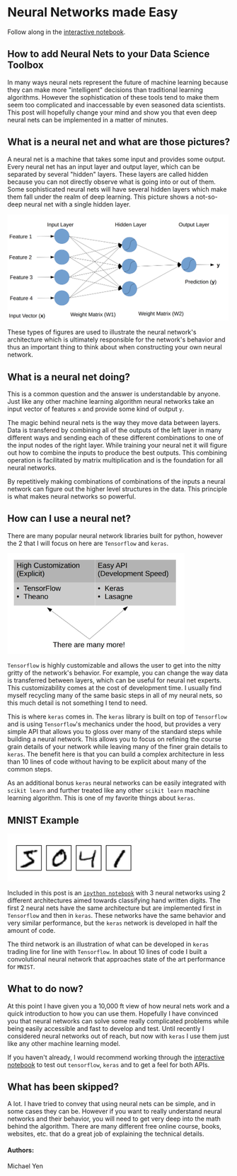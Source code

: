 # Neural Networks made Easy
Follow along in the [interactive notebook](../mnist_demo.ipynb).

## How to add Neural Nets to your Data Science Toolbox
In many ways neural nets represent the future of machine learning because they can make more "intelligent" decisions than traditional learning algorithms. However the sophistication of these tools tend to make them seem too complicated and inaccessable by even seasoned data scientists. This post will hopefully change your mind and show you that even deep neural nets can be implemented in a matter of minutes.

## What is a neural net and what are those pictures?
A neural net is a machine that takes some input and provides some output. Every neural net has an input layer and output layer, which can be separated by several "hidden" layers. These layers are called hidden because you can not directly observe what is going into or out of them. Some sophisticated neural nets will have several hidden layers which make them fall under the realm of deep learning. This picture shows a not-so-deep neural net with a single hidden layer.

<img src="../nn_diagram.png" width="500px">

These types of figures are used to illustrate the neural network's architecture which is ultimately responsible for the network's behavior and thus an important thing to think about when constructing your own neural network. 

## What is a neural net doing?
This is a common question and the answer is understandable by anyone. Just like any other machine learning algorithm neural networks take an input vector of features `x` and provide some kind of output `y`. 

The magic behind neural nets is the way they move data between layers. Data is transfered by combining all of the outputs of the left layer in many different ways and sending each of these different combinations to one of the input nodes of the right layer. While training your neural net it will figure out how to combine the inputs to produce the best outputs. This combining operation is facilitated by matrix multiplication and is the foundation for all neural networks. 

By repetitively making combinations of combinations of the inputs a neural network can figure out the higher level structures in the data. This principle is what makes neural networks so powerful. 

## How can I use a neural net?
There are many popular neural network libraries built for python, however the 2 that I will focus on here are `Tensorflow` and `keras`. 

<img src="../nn_libs.png" width="400px">

`Tensorflow` is highly customizable and allows the user to get into the nitty gritty of the network's behavior. For example, you can change the way data is transferred between layers, which can be useful for neural net experts. This customizability comes at the cost of development time. I usually find myself recycling many of the same basic steps in all of my neural nets, so this much detail is not something I tend to need.

This is where `keras` comes in. The `keras` library is built on top of `Tensorflow` and is using `Tensorflow`'s mechanics under the hood, but provides a very simple API that allows you to gloss over many of the standard steps while building a neural network. This allows you to focus on refining the course grain details of your network while leaving many of the finer grain details to `keras`. The benefit here is that you can build a complex architecture in less than 10 lines of code without having to be explicit about many of the common steps.

As an additional bonus `keras` neural networks can be easily integrated with `scikit learn` and further treated like any other `scikit learn` machine learning algorithm. This is one of my favorite things about `keras`.

## MNIST Example
<img src="../mnist_ex.png" width="300px">

Included in this post is an [`ipython notebook`](../mnist_demo.ipynb) with 3 neural networks using 2 different architectures aimed towards classifying hand written digits. The first 2 neural nets have the same architecture but are implemented first in `Tensorflow` and then in `keras`. These networks have the same behavior and very similar performance, but the `keras` network is developed in half the amount of code. 

The third network is an illustration of what can be developed in `keras` trading line for line with `Tensorflow`. In about 10 lines of code I built a convolutional neural network that approaches state of the art performance for `MNIST`.

## What to do now?
At this point I have given you a 10,000 ft view of how neural nets work and a quick introduction to how you can use them. Hopefully I have convinced you that neural networks can solve some really complicated problems while being easily accessible and fast to develop and test. Until recently I considered neural networks out of reach, but now with `keras` I use them just like any other machine learning model.

If you haven't already, I would recommend working through the [interactive notebook](../mnist_demo.ipynb) to test out `tensorflow`, `keras` and to get a feel for both APIs.

## What has been skipped?
A lot. I have tried to convey that using neural nets can be simple, and in some cases they can be. However if you want to really understand neural networks and their behavior, you will need to get very deep into the math behind the algorithm. There are many different free online course, books, websites, etc. that do a great job of explaining the technical details.

#### Authors: 
Michael Yen
